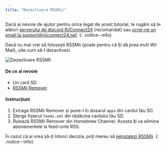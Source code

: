 ```yaml
---
title: "Dezactivare RSSMii"
---
```


Dacă ai nevoie de ajutor pentru orice legat de acest tutorial, te rugăm să te alături [serverului de discord RiiConnect24](https://discord.gg/rc24) (recomandat) sau [scrie-ne un email la support@riiconnect24.net](mailto:support@riiconnect24.net).
{: .notice--info}

Dacă nu mai vrei să folosești RSSMii (poate pentru că îți dă prea mult Wii Mail), uite cum să-l dezactivezi.

![Dezactivare RSSMii](/images/rssmii-remove.png)

#### De ce ai nevoie

* Un card SD
* [RSSMii Remover](https://github.com/RiiConnect24/rssmii/releases)

#### Instrucțiuni

1. Extrage RSSMii Remover și pune-l în dosarul `apps` din cardul tău SD.
2. Șterge fișierul `feeds.xml` din rădăcina cardului tău SD.
3. Rulează RSSMii Remover din Homebrew Channel. Acesta îți va elimina abonamentele la feed-urile RSS.

În cazul că ai vrea să-ți întorci decizia, poți mereu să [reinstalezi RSSMii](rssmii).
{: .notice--info}
